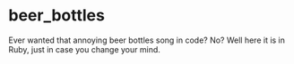 # beer_bottles
Ever wanted that annoying beer bottles song in code?
No?
Well here it is in Ruby, just in case you change your mind.
